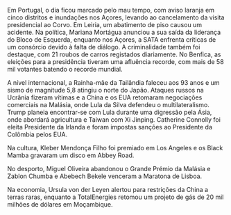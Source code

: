 Em Portugal, o dia ficou marcado pelo mau tempo, com aviso laranja em cinco distritos e inundações nos Açores, levando ao cancelamento da visita presidencial ao Corvo. Em Leiria, um abatimento de piso causou um acidente. Na política, Mariana Mortágua anunciou a sua saída da liderança do Bloco de Esquerda, enquanto nos Açores, a SATA enfrenta críticas de um consórcio devido à falta de diálogo. A criminalidade também foi destaque, com 21 roubos de carros registados diariamente. No Benfica, as eleições para a presidência tiveram uma afluência recorde, com mais de 58 mil votantes batendo o recorde mundial.

A nível internacional, a Rainha-mãe da Tailândia faleceu aos 93 anos e um sismo de magnitude 5,8 atingiu o norte do Japão. Ataques russos na Ucrânia fizeram vítimas e a China e os EUA retomaram negociações comerciais na Malásia, onde Lula da Silva defendeu o multilateralismo. Trump planeia encontrar-se com Lula durante uma digressão pela Ásia, onde abordará agricultura e Taiwan com Xi Jinping. Catherine Connolly foi eleita Presidente da Irlanda e foram impostas sanções ao Presidente da Colômbia pelos EUA.

Na cultura, Kleber Mendonça Filho foi premiado em Los Angeles e os Black Mamba gravaram um disco em Abbey Road.

No desporto, Miguel Oliveira abandonou o Grande Prémio da Malásia e Zablon Chumba e Abebech Bekele venceram a Maratona de Lisboa.

Na economia, Ursula von der Leyen alertou para restrições da China a terras raras, enquanto a TotalEnergies retomou um projeto de gás de 20 mil milhões de dólares em Moçambique.